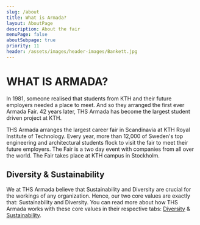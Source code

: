 ```yaml
---
slug: /about
title: What is Armada?
layout: AboutPage
description: About the fair
menuPage: false
aboutSubpage: true
priority: 11
header: /assets/images/header-images/Bankett.jpg
---
```


# WHAT IS ARMADA?

In 1981, someone realised that students from KTH and their future employers needed a place to meet. And so they arranged the first ever Armada Fair. 42 years later, THS Armada has become the largest student driven project at KTH.

THS Armada arranges the largest career fair in Scandinavia at KTH Royal Institute of Technology. Every year, more than 12,000 of Sweden's top engineering and architectural students flock to visit the fair to meet their future employers. The Fair is a two day event with companies from all over the world. The Fair takes place at KTH campus in Stockholm.

## Diversity & Sustainability

We at THS Armada believe that Sustainability and Diversity are crucial for the workings of any organization. Hence, our two core values are exactly that: Sustainability and Diversity. You can read more about how THS Armada works with these core values in their respective tabs:&nbsp;<a href="https://armada.nu/diversity">Diversity</a> & <a href="https://armada.nu/sustainability">Sustainability</a>.
